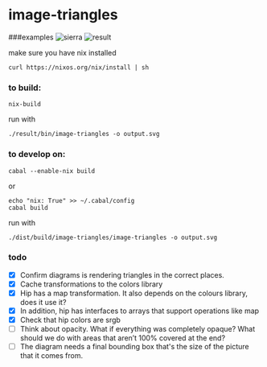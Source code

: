 # image-triangles
###examples
![sierra](sierra.png)
![result](sierrraResult.jpg)


make sure you have nix installed
```
curl https://nixos.org/nix/install | sh
```

### to build:
```
nix-build

```
run with
```
./result/bin/image-triangles -o output.svg
```

### to develop on:
```
cabal --enable-nix build
```
or
```
echo "nix: True" >> ~/.cabal/config
cabal build
```

run with
```
./dist/build/image-triangles/image-triangles -o output.svg
```

### todo
- [x] Confirm diagrams is rendering triangles in the correct places.
- [x] Cache transformations to the colors library
- [x] Hip has a map transformation. It also depends on the colours library, does it use it?
- [x] In addition, hip has interfaces to arrays that support operations like map
- [x] Check that hip colors are srgb
- [ ] Think about opacity. What if everything was completely opaque? What should we do with areas that aren’t 100% covered at the end?
- [ ] The diagram needs a final bounding box that's the size of the picture that it comes from.
